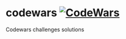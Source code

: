 # codewars [![CodeWars](https://www.codewars.com/users/vixter/badges/large)](https://www.codewars.com/users/vixter "My Honor Badge")
Codewars challenges solutions <br />

